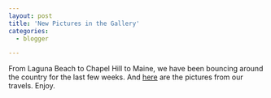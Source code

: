 ```yaml
---
layout: post
title: 'New Pictures in the Gallery'
categories:
  - blogger

---
```


From Laguna Beach to Chapel Hill to Maine, we have been bouncing around the country for the last few weeks.  And <a href="http://www.thecave.com/gallery.aspx">here</a> are the pictures from our travels.  Enjoy.
